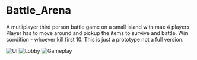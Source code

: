 # Battle_Arena
A mutliplayer third person battle game on a small island with max 4 players.
Player has to move around and pickup the items to survive and battle.
Win condition - whoever kill first 10.
This is just a prototype not a full version.

![UI](https://github.com/Virendra-Prajapati/Battle_Arena/assets/53903971/2e22ebce-3cd9-4183-8049-0e9cb2757ffb)
![Lobby](https://github.com/Virendra-Prajapati/Battle_Arena/assets/53903971/1819545d-e041-4f41-9fb6-c65c266c4148)
![Gameplay](https://github.com/Virendra-Prajapati/Battle_Arena/assets/53903971/a0175089-00fb-435e-b7a5-eb3bf89e8f14)
